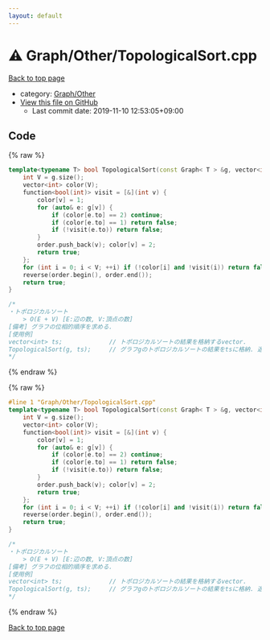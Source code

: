 ```yaml
---
layout: default
---
```


<!-- mathjax config similar to math.stackexchange -->
<script type="text/javascript" async
  src="https://cdnjs.cloudflare.com/ajax/libs/mathjax/2.7.5/MathJax.js?config=TeX-MML-AM_CHTML">
</script>
<script type="text/x-mathjax-config">
  MathJax.Hub.Config({
    TeX: { equationNumbers: { autoNumber: "AMS" }},
    tex2jax: {
      inlineMath: [ ['$','$'] ],
      processEscapes: true
    },
    "HTML-CSS": { matchFontHeight: false },
    displayAlign: "left",
    displayIndent: "2em"
  });
</script>

<script type="text/javascript" src="https://cdnjs.cloudflare.com/ajax/libs/jquery/3.4.1/jquery.min.js"></script>
<script src="https://cdn.jsdelivr.net/npm/jquery-balloon-js@1.1.2/jquery.balloon.min.js" integrity="sha256-ZEYs9VrgAeNuPvs15E39OsyOJaIkXEEt10fzxJ20+2I=" crossorigin="anonymous"></script>
<script type="text/javascript" src="../../../assets/js/copy-button.js"></script>
<link rel="stylesheet" href="../../../assets/css/copy-button.css" />


# :warning: Graph/Other/TopologicalSort.cpp

<a href="../../../index.html">Back to top page</a>

* category: <a href="../../../index.html#0b52c23127d7c9f83ad18f1dce376656">Graph/Other</a>
* <a href="{{ site.github.repository_url }}/blob/master/Graph/Other/TopologicalSort.cpp">View this file on GitHub</a>
    - Last commit date: 2019-11-10 12:53:05+09:00




## Code

<a id="unbundled"></a>
{% raw %}
```cpp
template<typename T> bool TopologicalSort(const Graph< T > &g, vector<int> &order) {
    int V = g.size();
    vector<int> color(V);
    function<bool(int)> visit = [&](int v) {
        color[v] = 1;
        for (auto& e: g[v]) {
            if (color[e.to] == 2) continue;
            if (color[e.to] == 1) return false;
            if (!visit(e.to)) return false;
        }
        order.push_back(v); color[v] = 2;
        return true;
    };
    for (int i = 0; i < V; ++i) if (!color[i] and !visit(i)) return false;
    reverse(order.begin(), order.end());
    return true;
}

/*
・トポロジカルソート
    > O(E + V) [E:辺の数, V:頂点の数]
[備考] グラフの位相的順序を求める.
[使用例]
vector<int> ts;             // トポロジカルソートの結果を格納するvector.
TopologicalSort(g, ts);     // グラフgのトポロジカルソートの結果をtsに格納. 返り値はトポロジカルソート可能か否か.
*/

```
{% endraw %}

<a id="bundled"></a>
{% raw %}
```cpp
#line 1 "Graph/Other/TopologicalSort.cpp"
template<typename T> bool TopologicalSort(const Graph< T > &g, vector<int> &order) {
    int V = g.size();
    vector<int> color(V);
    function<bool(int)> visit = [&](int v) {
        color[v] = 1;
        for (auto& e: g[v]) {
            if (color[e.to] == 2) continue;
            if (color[e.to] == 1) return false;
            if (!visit(e.to)) return false;
        }
        order.push_back(v); color[v] = 2;
        return true;
    };
    for (int i = 0; i < V; ++i) if (!color[i] and !visit(i)) return false;
    reverse(order.begin(), order.end());
    return true;
}

/*
・トポロジカルソート
    > O(E + V) [E:辺の数, V:頂点の数]
[備考] グラフの位相的順序を求める.
[使用例]
vector<int> ts;             // トポロジカルソートの結果を格納するvector.
TopologicalSort(g, ts);     // グラフgのトポロジカルソートの結果をtsに格納. 返り値はトポロジカルソート可能か否か.
*/

```
{% endraw %}

<a href="../../../index.html">Back to top page</a>

